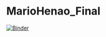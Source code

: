 # MarioHenao_Final

[![Binder](https://mybinder.org/badge_logo.svg)](https://mybinder.org/v2/gh/mariohenao/Analisis_BanRep/master?urlpath=lab)